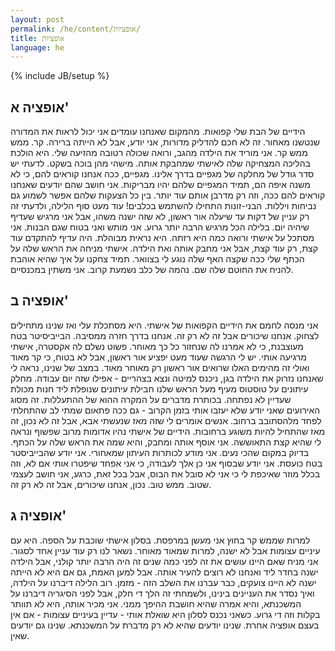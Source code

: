 ```yaml
---
layout: post
permalink: /he/content/אופציות/
title: אופציות
language: he
---
```

{% include JB/setup %}

<h2>אופציה א'</h2>
הידיים של הבת שלי קפואות. מהמקום שאנחנו עומדים אני יכול לראות את המדורה שנטשנו מאחור. זה לא חכם להדליק מדורות, אני יודע, אבל לא הייתה ברירה. קר. ממש ממש קר.
אני מוריד את הילדה מהגב, ורואה שכולה רטובה מהזיעה שלי. היא הולכת בהליכה המצחיקה שלה לאישתי שמחבקת אותה. מישהי מהן בוכה בשקט.
לדעתי יש סדר גודל של מחלקה של מגפיים בדרך אלינו. מגפיים, ככה אנחנו קוראים להם, כי לא משנה איפה הם, תמיד המגפיים שלהם יהיו מבריקות. אני חושב שהם יודעים שאנחנו קוראים להם ככה, וזה רק מדרבן אותם עוד יותר. בין כל הצעקות שלהם אפשר לשמוע גם נביחות ויללות. הבני-זונות התחילו להשתמש בכלבים!
עוד מעט סוף הלילה, ולדעתי זה רק עניין של דקות עד שיעלה אור ראשון, לא שזה ישנה משהו, אבל אני מרגיש שעדיף שיהיה יום. בלילה הכל מרגיש הרבה יותר גרוע.
אני מותש ואני בטוח שגם הבנות. אני מסתכל על אישתי ורואה כמה היא רזתה. היא נראית מבוהלת. היה עדיף להתקדם עוד קצת, רק עוד קצת, אבל אני מחבק אותה ואת הילדה. אישתי מניחה את הראש שלה על הכתף שלי ככה שקצה האף שלה נוגע לי בצוואר. תמיד צחקנו על איך שהיא אוהבת להניח את החוטם שלה שם.
נהמה של כלב נשמעת קרוב. אני משתין במכנסיים.

<h2>אופציה ב'</h2>
אני מנסה לחמם את הידיים הקפואות של אישתי. היא מסתכלת עלי ואז שנינו מתחילים לצחוק. אנחנו שיכורים אבל זה לא רק זה. אנחנו בדרך חזרה ממסיבה. הבייביסיטר בטח מעוצבנת, כי לא אמרנו לה שנחזור כל כך מאוחר. פשוט נשלם לה אקסטרה, אישתי מרגיעה אותי. יש לי הרגשה שעוד מעט יפציע אור ראשון, אבל לא בטוח, כי קר מאוד ואולי זה מהימים האלו שרואים אור ראשון רק מאוחר מאוד. במצב של שנינו, נראה לי שאנחנו נזרוק את הילדה בגן, ניכנס למיטה ונצא בצהריים - אפילו שזה יום עבודה.
מחלק עיתונים על טוסטוס מעיף מעל הראש שלנו חבילת עיתונים שנופלת ליד חנות מכולת שעדיין לא נפתחה. בכותרת מדברים על המקרה ההוא של ההתעללות. זה מסוג האירועים שאני יודע שלא יעזבו אותי בזמן הקרוב - גם ככה פתאום שמתי לב שהתחלתי לפחד מלהסתובב ברחוב. אנשים אומרים לי שזה מאז שנעשתי אבא, אבל זה לא נכון, זה מאז שהתחיל להיות משוגע ברחובות.
הידיים של אישתי נהיו אדומות מרוב שפשוף ונראה לי שהיא קצת התאוששה. אני אוסף אותה ומחבק, והיא שמה את הראש שלה על הכתף. בדיוק במקום שהכי נעים.
אני מודע לכותרות העיתון שמאחורי. אני יודע שהבייביסטר בטח כועסת. אני יודע שבסוף אני כן אלך לעבודה, כי אני אפחד שיפטרו אותי אם לא, וזה בכלל מוזר שאיכפת לי כי אני לא סובל את הבוס, אבל בכל זאת, כרגע, אני חושב לעצמי שטוב. ממש טוב. נכון, אנחנו שיכורים, אבל זה לא רק זה.

<h2>אופציה ג'</h2>
למרות שממש קר בחוץ אני מעשן במרפסת. בסלון אישתי שוכבת על הספה. היא עם עיניים עצומות אבל לא ישנה, למרות שמאוד מאוחר. נשאר לנו רק עוד עניין אחד לסגור. אני מניח שאם היינו עושים את זה לפני כמה שנים זה היה הרבה יותר קולני, אבל הילדה ישנה בחדר ליד ואנחנו לא רוצים להעיר אותה. אבל למען האמת, גם אם היא לא הייתה ישנה לא היינו צועקים, כבר עברנו את השלב הזה - מזמן. רוב הלילה דיברנו על הילדה, ואיך נסדר את העניינים בינינו, ולשמחתי זה הלך די חלק, אבל לפני הסיגריה דיברנו על המשכנתא, והיא אמרה שהיא חושבת ההיפך ממני. אני מכיר אותה, היא לא תוותר בקלות וזה די גרוע.
כשאני נכנס לסלון היא שואלת אותי - עדיין בעיניים עצומות - אם אין בעצם אופציה אחרת. שנינו יודעים שהיא לא רק מדברת על המשכנתא. שנינו גם יודעים שאין.
